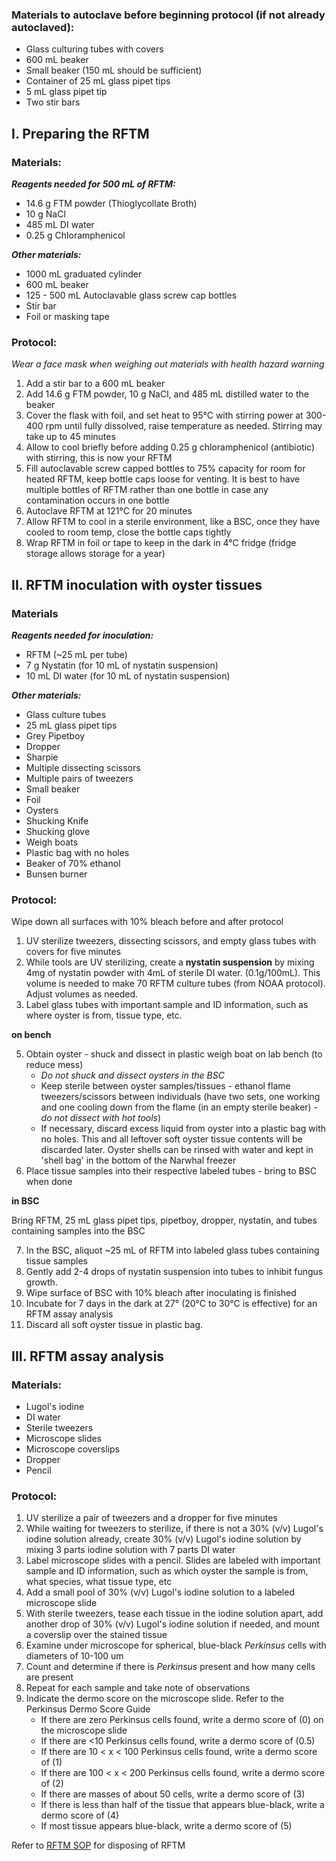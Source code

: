 ### **Materials to autoclave before beginning protocol** (if not already autoclaved):
- Glass culturing tubes with covers 
- 600 mL beaker
- Small beaker (150 mL should be sufficient)
- Container of 25 mL glass pipet tips 
- 5 mL glass pipet tip
- Two stir bars

## I. Preparing the RFTM
### **Materials:**
***Reagents needed for 500 mL of RFTM:***
- 14.6 g FTM powder (Thioglycollate Broth)
- 10 g NaCl
- 485 mL DI water
- 0.25 g Chloramphenicol

***Other materials:***
- 1000 mL graduated cylinder
- 600 mL beaker 
- 125 - 500 mL Autoclavable glass screw cap bottles
- Stir bar 
- Foil or masking tape

### **Protocol:**
*Wear a face mask when weighing out materials with health hazard warning*
1. Add a stir bar to a 600 mL beaker
2. Add 14.6 g FTM powder, 10 g NaCl, and 485 mL distilled water to the beaker
3. Cover the flask with foil, and set heat to 95°C with stirring power at 300-400 rpm until fully dissolved, raise temperature as needed. Stirring may take up to 45 minutes 
4. Allow to cool briefly before adding 0.25 g chloramphenicol (antibiotic) with stirring, this is now your RFTM
5. Fill autoclavable screw capped bottles to 75% capacity for room for heated RFTM, keep bottle caps loose for venting. It is best to have multiple bottles of RFTM rather than one bottle in case any contamination occurs in one bottle
6. Autoclave RFTM at 121°C for 20 minutes
7. Allow RFTM to cool in a sterile environment, like a BSC, once they have cooled to room temp, close the bottle caps tightly
8. Wrap RFTM in foil or tape to keep in the dark in 4°C fridge (fridge storage allows storage for a year)

## II. RFTM inoculation with oyster tissues
### **Materials**
***Reagents needed for inoculation:*** 
-  RFTM (~25 mL per tube)
- 7 g Nystatin (for 10 mL of nystatin suspension)
- 10 mL DI water (for 10 mL of nystatin suspension)

***Other materials:***
- Glass culture tubes
- 25 mL glass pipet tips
- Grey Pipetboy
- Dropper
- Sharpie
- Multiple dissecting scissors
- Multiple pairs of tweezers 
- Small beaker
- Foil
- Oysters 
- Shucking Knife
- Shucking glove
- Weigh boats
- Plastic bag with no holes
- Beaker of 70% ethanol 
- Bunsen burner

### **Protocol:**

Wipe down all surfaces with 10% bleach before and after protocol

1. UV sterilize tweezers, dissecting scissors, and empty glass tubes with covers for five minutes
2. While tools are UV sterilizing, create a **nystatin suspension** by mixing 4mg of nystatin powder with 4mL of sterile DI water. (0.1g/100mL). This volume is needed to make 70 RFTM culture tubes (from NOAA protocol). Adjust volumes as needed.
3. Label glass tubes with important sample and ID information, such as where oyster is from, tissue type, etc.

**on bench**

5. Obtain oyster - shuck and dissect in plastic weigh boat on lab bench (to reduce mess)
	- *Do not shuck and dissect oysters in the BSC*
	- Keep sterile between oyster samples/tissues - ethanol flame tweezers/scissors between individuals (have two sets, one working and one cooling down from the flame (in an empty sterile beaker) - *do not dissect with hot tools*)
   	- If necessary, discard excess liquid from oyster into a plastic bag with no holes. This and all leftover soft oyster tissue contents will be discarded later. Oyster shells can be rinsed with water and kept in 'shell bag' in the bottom of the Narwhal freezer
6. Place tissue samples into their respective labeled tubes - bring to BSC when done

**in BSC**

Bring RFTM, 25 mL glass pipet tips, pipetboy, dropper, nystatin, and tubes containing samples into the BSC 

7. In the BSC, aliquot ~25 mL of RFTM into labeled glass tubes containing tissue samples
8. Gently add 2-4 drops of nystatin suspension into tubes to inhibit fungus growth.
9. Wipe surface of BSC with 10% bleach after inoculating is finished
10. Incubate for 7 days in the dark at 27° (20°C to 30°C is effective) for an RFTM assay analysis
11. Discard all soft oyster tissue in plastic bag. 

## III. RFTM assay analysis
### **Materials:**
- Lugol's iodine
- DI water
- Sterile tweezers
- Microscope slides
- Microscope coverslips
- Dropper
- Pencil

### **Protocol:**

1. UV sterilize a pair of tweezers and a dropper for five minutes
2. While waiting for tweezers to sterilize, if there is not a 30% (v/v) Lugol's iodine solution already, create 30% (v/v) Lugol's iodine solution by mixing 3 parts iodine solution with 7 parts DI water
3. Label microscope slides with a pencil. Slides are labeled with important sample and ID information, such as which oyster the sample is from, what species, what tissue type, etc
4. Add a small pool of 30% (v/v) Lugol's iodine solution to a labeled microscope slide
5. With sterile tweezers, tease each tissue in the iodine solution apart, add another drop of 30% (v/v) Lugol's iodine solution if needed, and mount a coverslip over the stained tissue
6. Examine under microscope for spherical, blue-black *Perkinsus* cells with diameters of 10-100 um
7. Count and determine if there is *Perkinsus* present and how many cells are present
8. Repeat for each sample and take note of observations
9. Indicate the dermo score on the microscope slide. Refer to the Perkinsus Dermo Score Guide
	- If there are zero Perkinsus cells found, write a dermo score of (0) on the microscope slide
	- If there are <10 Perkinsus cells found, write a dermo score of (0.5)
	- If there are 10 < x < 100 Perkinsus cells found, write a dermo score of (1)
	- If there are 100 < x < 200 Perkinsus cells found, write a dermo score of (2)
	- If there are masses of about 50 cells, write a dermo score of (3)
	- If there is less than half of the tissue that appears blue-black, write a dermo score of (4)
	- If most tissue appears blue-black, write a dermo score of (5)

Refer to [RFTM SOP](https://github.com/GWLab-UML/Protocols/blob/main/Oyster_maintenance/SOP%20for%20Disposal%20of%20RFTM.md) for disposing of RFTM
